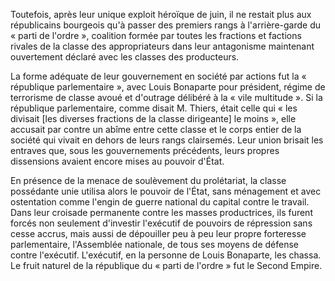 Toutefois, après leur unique exploit héroïque de juin, il ne restait plus aux républicains bourgeois qu'à passer des premiers rangs à l'arrière-garde du « parti de l'ordre », coalition formée par toutes les fractions et factions rivales de la classe des appropriateurs dans leur antagonisme maintenant ouvertement déclaré avec les classes des producteurs.

La forme adéquate de leur gouvernement en société par actions fut la « république parlementaire », avec Louis Bonaparte pour président, régime de terrorisme de classe avoué et d'outrage délibéré à la « vile multitude ». Si la république parlementaire, comme disait M. Thiers, était celle qui « les divisait [les diverses fractions de la classe dirigeante] le moins », elle accusait par contre un abîme entre cette classe et le corps entier de la société qui vivait en dehors de leurs rangs clairsemés. Leur union brisait les entraves que, sous les gouvernements précédents, leurs propres dissensions avaient encore mises au pouvoir d'État.

En présence de la menace de soulèvement du prolétariat, la classe possédante unie utilisa alors le pouvoir de l'État, sans ménagement et avec ostentation comme l'engin de guerre national du capital contre le travail. Dans leur croisade permanente contre les masses productrices, ils furent forcés non seulement d'investir l'exécutif de pouvoirs de répression sans cesse accrus, mais aussi de dépouiller peu à peu leur propre forteresse parlementaire, l'Assemblée nationale, de tous ses moyens de défense contre l'exécutif. L'exécutif, en la personne de Louis Bonaparte, les chassa.
Le fruit naturel de la république du « parti de l'ordre » fut le Second Empire.
